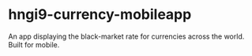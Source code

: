 # hngi9-currency-mobileapp
An app displaying the black-market rate for currencies across the world. Built for mobile.

